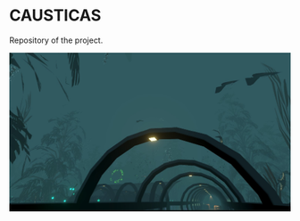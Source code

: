 # CAUSTICAS

Repository of the project.

![Image](/Assets/Content/Images/readmimage.jpg "DisplayImage")
